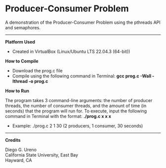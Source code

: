 # Producer-Consumer Problem
A demonstration of the Producer-Consumer Problem using the pthreads API and semaphores.

----------------------------------------------------------------------------------------

**Platform Used**

 - Created in VirtualBox (Linux/Ubuntu LTS 22.04.3 (64-bit))

**How to Compile**

- Download the prog.c file
- Compile using the following command in Terminal: **gcc prog.c -Wall -lthread -o prog.c**

**How to Run**

The program takes 3 command-line arguments: the number of producer threads, the number of consumer threads, and the amount of time (in seconds) that the program will run for. To execute, input the following command in Terminal with the format: **./prog.c x x x** 
- Example: ./prog.c 2 1 30 (2 producers, 1 consumer, 30 seconds)

----------------------------------------------------------------------------------------

**Credits**

Diego G. Ureno </br>
California State University, East Bay </br>
Hayward, CA </br>

